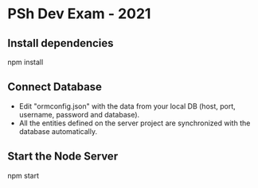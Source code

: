 # PSh Dev Exam  - 2021

## Install dependencies
npm install

## Connect Database
* Edit "ormconfig.json" with the data from your local DB (host, port, username, password and database).
* All the entities defined on the server project are synchronized with the database automatically.

## Start the Node Server
npm start